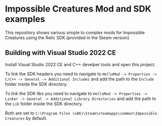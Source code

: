 # Impossible Creatures Mod and SDK examples

This repository shows various simple to complex mods for Impossible Creatures using the Relic SDK (provided in the Steam version)

## Building with Visual Studio 2022 CE

Install Visual Studio 2022 CE and C++ develper tools and open this project.

To link the SDK headers you need to navigate to `HelloMod -> Properties ->
C/C++ -> General -> Additional Includes` and add the path to the `Include` folder
inside the SDK directory.

To link the SDK libs you need to navigate to `HelloMod -> Properties ->
Linker -> General -> Additional Library Directories` and add the path to the `Lib` folder
inside the SDK directory.

Both are set to `C:\Program Files (x86)\Steam\steamapps\common\Impossible Creatures` by default.